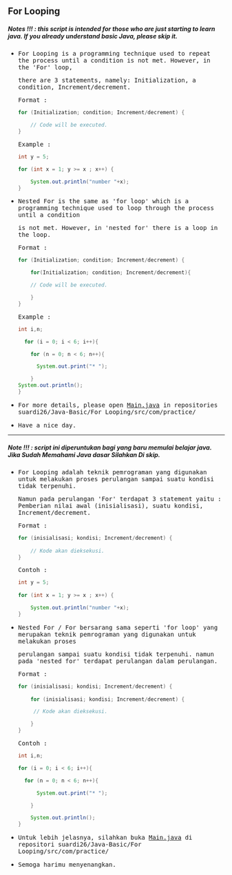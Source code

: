 ## For Looping
##### Notes !!! : this script is intended for those who are just starting to learn java. If you already understand basic Java, please skip it.

- <samp>For Looping is a programming technique used to repeat the process until a condition is not met. However, in the 'For' loop,</samp>

  <samp>there are 3 statements, namely: Initialization, a condition, Increment/decrement.</samp>
  
    <samp>  Format :</samp>
 
    ```java
    for (Initialization; condition; Increment/decrement) {

        // Code will be executed.
    }
    ```
  
    <samp>  Example :</samp>

    ```java
    int y = 5;

    for (int x = 1; y >= x ; x++) {

        System.out.println("number "+x);
    }    
    ```
  
- <samp>Nested For is the same as 'for loop' which is a programming technique used to loop through the process until a condition </samp> 

  <samp>is not met. However, in 'nested for' there is a loop in the loop.</samp>
        
    <samp>  Format :</samp>
    
    ```java
    for (Initialization; condition; Increment/decrement) {

        for(Initialization; condition; Increment/decrement){

        // Code will be executed.

        }
    }
    ```
    
    <samp>  Example :</samp>

    ```java
    int i,n;

      for (i = 0; i < 6; i++){

        for (n = 0; n < 6; n++){

          System.out.print("* ");

        }
    System.out.println();
    }
    ```
      
- <samp>For more details, please open [Main.java](https://github.com/suardi26/Java-Basic/blob/main/For%20Looping/src/com/practice/Main.java) in repositories suardi26/Java-Basic/For Looping/src/com/practice/</samp>

- <samp>Have a nice day.</samp>

---

##### Note !!! : script ini diperuntukan bagi yang baru memulai belajar java. Jika Sudah Memahami Java dasar Silahkan Di skip.

- <samp>For Looping adalah teknik pemrograman yang digunakan untuk melakukan proses perulangan sampai suatu kondisi tidak terpenuhi.</samp>

  <samp>Namun pada perulangan 'For' terdapat 3 statement yaitu : Pemberian nilai awal (inisialisasi), suatu kondisi, Increment/decrement.</samp>
  
  <samp>  Format :</samp>
 
    ```java
    for (inisialisasi; kondisi; Increment/decrement) {
        
        // Kode akan dieksekusi.
    }
    ```
  
    <samp>  Contoh :</samp>

    ```java
    int y = 5;
        
    for (int x = 1; y >= x ; x++) {

        System.out.println("number "+x);
    } 
    ```
- <samp>Nested For / For bersarang sama seperti 'for loop' yang merupakan teknik pemrograman yang digunakan untuk melakukan proses</samp> 

  <samp>perulangan sampai suatu kondisi tidak terpenuhi. namun pada 'nested for' terdapat perulangan dalam perulangan.</samp>
        
    <samp>  Format :</samp>
    
    ```java
    for (inisialisasi; kondisi; Increment/decrement) {
        
        for (inisialisasi; kondisi; Increment/decrement) {

         // Kode akan dieksekusi.

        }
    }
    ```
    
    <samp>  Contoh :</samp>

    ```java
    int i,n;
    
    for (i = 0; i < 6; i++){

      for (n = 0; n < 6; n++){

          System.out.print("* ");

        }

        System.out.println();
    }
    ```
      
- <samp>Untuk lebih jelasnya, silahkan buka [Main.java](https://github.com/suardi26/Java-Basic/blob/main/For%20Looping/src/com/practice/Main.java) di repositori suardi26/Java-Basic/For Looping/src/com/practice/</samp>

- <samp>Semoga harimu menyenangkan.</samp>
